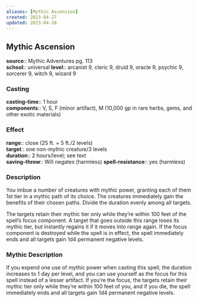 ```yaml
---
aliases: [Mythic Ascension]
created: 2023-04-27
updated: 2023-04-28
---
```


## Mythic Ascension

**source**:: Mythic Adventures pg. 113  
**school**:: universal
**level**:: arcanist 9, cleric 9, druid 9, oracle 9, psychic 9, sorcerer 9, witch 9, wizard 9

### Casting

**casting-time**:: 1 hour  
**components**:: V, S, F (minor artifact), M (10,000 gp in rare herbs, gems, and other exotic materials)

### Effect

**range**:: close (25 ft. + 5 ft./2 levels)  
**target**:: one non-mythic creature/3 levels  
**duration**:: 2 hours/level; see text  
**saving-throw**:: Will negates (harmless)
**spell-resistance**:: yes (harmless)

### Description

You imbue a number of creatures with mythic power, granting each of them 1st tier in a mythic path of its choice. The creatures immediately gain the benefits of their chosen paths. Divide the duration evenly among all targets.  
  
The targets retain their mythic tier only while they’re within 100 feet of the spell’s focus component. A target that goes outside this range loses its mythic tier, but instantly regains it if it moves into range again. If the focus component is destroyed while the spell is in effect, the spell immediately ends and all targets gain 1d4 permanent negative levels.

### Mythic Description

If you expend one use of mythic power when casting this spell, the duration increases to 1 day per level, and you can use yourself as the focus for this spell instead of a lesser artifact. If you’re the focus, the targets retain their mythic tier only while they’re within 100 feet of you, and if you die, the spell immediately ends and all targets gain 1d4 permanent negative levels.
